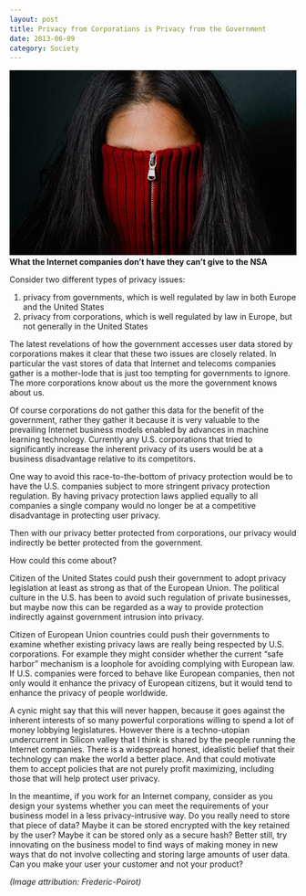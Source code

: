 ```yaml
---
layout: post
title: Privacy from Corporations is Privacy from the Government
date: 2013-06-09
category: Society
---
```


![Privacy][1] **What the Internet companies don’t have they can’t give to the NSA**


Consider two different types of privacy issues:
1.  privacy from governments, which is well regulated by law in both Europe and
    the United States
2.  privacy from corporations, which is well regulated by law in Europe, but not
    generally in the United States

The latest revelations of how the government accesses user data stored by
corporations makes it clear that these two issues are closely related. In
particular the vast stores of data that Internet and telecoms companies gather
is a mother-lode that is just too tempting for governments to ignore. The more
corporations know about us the more the government knows about us.

Of course corporations do not gather this data for the benefit of the
government, rather they gather it because it is very valuable to the prevailing
Internet business models enabled by advances in machine learning technology.
Currently any U.S. corporations that tried to significantly increase the
inherent privacy of its users would be at a business disadvantage relative to
its competitors.

One way to avoid this race-to-the-bottom of privacy protection would be to have
the U.S. companies subject to more stringent privacy protection regulation. By
having privacy protection laws applied equally to all companies a single company
would no longer be at a competitive disadvantage in protecting user privacy.

Then with our privacy better protected from corporations, our privacy would
indirectly be better protected from the government.

How could this come about?

Citizen of the United States could push their government to adopt privacy
legislation at least as strong as that of the European Union. The political
culture in the U.S. has been to avoid such regulation of private businesses, but
maybe now this can be regarded as a way to provide protection indirectly against
government intrusion into privacy.

Citizen of European Union countries could push their governments to examine
whether existing privacy laws are really being respected by U.S. corporations.
For example they might consider whether the current “safe harbor” mechanism is a
loophole for avoiding complying with European law. If U.S. companies were forced
to behave like European companies, then not only would it enhance the privacy of
European citizens, but it would tend to enhance the privacy of people worldwide.

A cynic might say that this will never happen, because it goes against the
inherent interests of so many powerful corporations willing to spend a lot of
money lobbying legislatures. However there is a techno-utopian undercurrent in
Silicon valley that I think is shared by the people running the Internet
companies. There is a widespread honest, idealistic belief that their technology
can make the world a better place. And that could motivate them to accept
policies that are not purely profit maximizing, including those that will help
protect user privacy.

In the meantime, if you work for an Internet company, consider as you design
your systems whether you can meet the requirements of your business model in a
less privacy-intrusive way. Do you really need to store that piece of data?
Maybe it can be stored encrypted with the key retained by the user? Maybe it can
be stored only as a secure hash? Better still, try innovating on the business
model to find ways of making money in new ways that do not involve collecting
and storing large amounts of user data. Can you make your user your customer and
not your product?

*(Image attribution: Frederic-Poirot)*

[1]: /img/by-Frederic-Poirot.jpeg